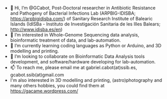 - 👋 Hi, I’m @GCabot, Post-Doctoral researcher in Antibiotic Resistance and Pathogeny of Bacterial Infections Lab (ARPBIG-IDISBA; https://arpbigidisba.com/) of Sanitary Research Institute of Balearic Islands (IdISBa - Instituto de Investigación Sanitaria de les Illes Balears; http://www.idisba.es/en)
- 👀 I’m interested in Whole-Genome Sequencing data analysis, bioinformatic treatment of data, and lab-automation.
- 🌱 I’m currently learning coding languages as Python or Arduino, and 3D modelling and printing.
- 💞️ I’m looking to collaborate on Bioinformatic Data Analysis tools development, and software/hardware developing for lab-automation.
- 📫 To reach me, please email me at gabriel.cabot(at)ssib.es, gcabot.ssib(at)gmail.com
- I'm also interested in 3D modelling and printing, (astro)photography and many others hobbies, you could find them at https://gacame.wordpress.com/

<!---
GCabot/GCabot is a ✨ special ✨ repository because its `README.md` (this file) appears on your GitHub profile.
You can click the Preview link to take a look at your changes.
--->
